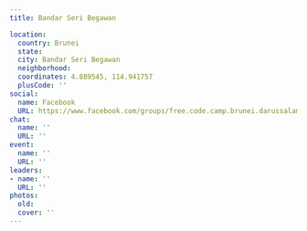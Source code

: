 ```yaml
---
title: Bandar Seri Begawan

location:
  country: Brunei
  state: 
  city: Bandar Seri Begawan
  neighborhood: 
  coordinates: 4.889545, 114.941757
  plusCode: ''
social:
  name: Facebook
  URL: https://www.facebook.com/groups/free.code.camp.brunei.darussalam
chat:
  name: ''
  URL: ''
event:
  name: ''
  URL: ''
leaders:
- name: ''
  URL: ''
photos:
  old: 
  cover: ''
---
```

